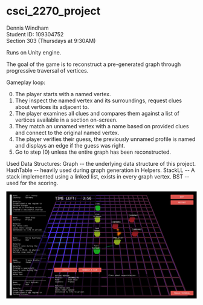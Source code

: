 # csci_2270_project

Dennis Windham  
Student ID: 109304752  
Section 303 (Thursdays at 9:30AM)  

Runs on Unity engine.


The goal of the game is to reconstruct a pre-generated graph through progressive traversal of vertices.

Gameplay loop:

0) The player starts with a named vertex.
1) They inspect the named vertex and its surroundings, request clues about vertices its adjacent to.
2) The player examines all clues and compares them against a list of vertices available in a section on-screen.
3) They match an unnamed vertex with a name based on provided clues and connect to the original named vertex.
4) The player verifies their guess, the previously unnamed profile is named and displays an edge if the guess was right.
5) Go to step (0) unless the entire graph has been reconstructed.

Used Data Structures:
Graph -- the underlying data structure of this project.
HashTable -- heavily used during graph generation in Helpers.
StackLL -- A stack implemented using a linked list, exists in every graph vertex.
BST -- used for the scoring.


![picture](https://raw.githubusercontent.com/rhythmthief/csci_2270_project/master/screenshot.png "In-game view.")
